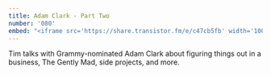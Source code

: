 ```yaml
---
title: Adam Clark - Part Two
number: '080'
embed: "<iframe src='https://share.transistor.fm/e/c47cb5fb' width='100%' height='180' frameborder='0' scrolling='no' seamless='true'></iframe>"
---
```

Tim talks with Grammy-nominated Adam Clark about figuring things out in a business, The Gently Mad, side projects, and more.
